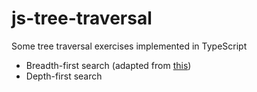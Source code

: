 # js-tree-traversal
Some tree traversal exercises implemented in TypeScript
+ Breadth-first search (adapted from [this](http://www.geeksforgeeks.org/level-order-tree-traversal))
+ Depth-first search
